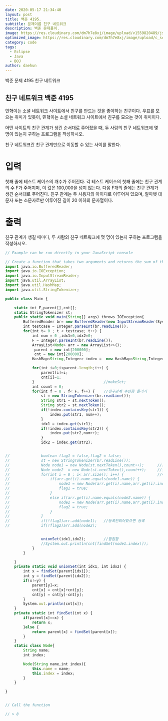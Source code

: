 ```yaml
---
date: 2020-05-17 21:34:40
layout: post
title: 백준 4195.
subtitle: 문제이름 친구 네트워크
description: 백준 문제풀이.
image: https://res.cloudinary.com/dm7h7e8xj/image/upload/v1559820489/js-code_n83m7a.jpg
optimized_image: https://res.cloudinary.com/dm7h7e8xj/image/upload/c_scale,w_380/v1559820489/js-code_n83m7a.jpg
category: code
tags:
  - Eclipse
  - Java
  - BOJ
author: daehun
---
```


백준 문제 4195 친구 네트워크

## 친구 네트워크 백준 4195

민혁이는 소셜 네트워크 사이트에서 친구를 만드는 것을 좋아하는 친구이다. 우표를 모으는 취미가 있듯이, 민혁이는 소셜 네트워크 사이트에서 친구를 모으는 것이 취미이다.

어떤 사이트의 친구 관계가 생긴 순서대로 주어졌을 때, 두 사람의 친구 네트워크에 몇 명이 있는지 구하는 프로그램을 작성하시오.

친구 네트워크란 친구 관계만으로 이동할 수 있는 사이를 말한다.

# 입력

첫째 줄에 테스트 케이스의 개수가 주어진다. 각 테스트 케이스의 첫째 줄에는 친구 관계의 수 F가 주어지며, 이 값은 100,000을 넘지 않는다. 다음 F개의 줄에는 친구 관계가 생긴 순서대로 주어진다. 친구 관계는 두 사용자의 아이디로 이루어져 있으며, 알파벳 대문자 또는 소문자로만 이루어진 길이 20 이하의 문자열이다.

# 출력

친구 관계가 생길 때마다, 두 사람의 친구 네트워크에 몇 명이 있는지 구하는 프로그램을 작성하시오.

```js
// Example can be run directly in your JavaScript console

// Create a function that takes two arguments and returns the sum of those arguments
import java.io.BufferedReader;
import java.io.IOException;
import java.io.InputStreamReader;
import java.util.ArrayList;
import java.util.HashMap;
import java.util.StringTokenizer;

public class Main {

	static int F,parent[],cnt[];
	static StringTokenizer st;
	public static void main(String[] args) throws IOException{
		BufferedReader br= new BufferedReader(new InputStreamReader(System.in));
		int testcase = Integer.parseInt(br.readLine());
		for(int t= 0 ; t < testcase; t++) {
			int num = 0 ,idx1=0,idx2=0;
			F = Integer.parseInt(br.readLine());
			ArrayList<Node> arr = new ArrayList<>();
			 parent = new int[200000];
			 cnt = new int[200000];
			HashMap<String,Integer> index =  new HashMap<String,Integer>();

			for(int i=0;i<parent.length;i++) {
				parent[i]=i;
				cnt[i]=1;
			}								//makeSet;
			int count = 0;
			for(int f = 0 ; f< F; f++) {	//친구관계 수만큼 돌리기
				st = new StringTokenizer(br.readLine());
				String str1 = st.nextToken();
				String str2 = st.nextToken();
				if(!index.containsKey(str1)) {
					index.put(str1, num++);
				}
				idx1 = index.get(str1);
				if(!index.containsKey(str2)) {
					index.put(str2,num++);
				}
				idx2 = index.get(str2);


//				boolean flag1 = false,flag2 = false;
//				st = new StringTokenizer(br.readLine());
//				Node node1 = new Node(st.nextToken(),count++);		//친구 1번
//				Node node2  = new Node(st.nextToken(),count++);		//친구 2번
//				for(int i = 0 ; i< arr.size(); i++) {				//어레이에 이미 등록되어있는 사람인지 확인
//					if(arr.get(i).name.equals(node1.name)) {
//						node1 = new Node(arr.get(i).name,arr.get(i).index);
//						flag1 = true;
//					}
//					else if(arr.get(i).name.equals(node2.name)) {
//						node2 = new Node(arr.get(i).name,arr.get(i).index);
//						flag2 = true;
//					}
//				}
//				if(!flag1)arr.add(node1);	//등록안되어있으면 등록
//				if(!flag2)arr.add(node2);


				unionSet(idx1,idx2);		//합집합
				//System.out.println(cnt[findSet(node1.index)]);
			}
		}

	}
	private static void unionSet(int idx1, int idx2) {
		int x = findSet(parent[idx1]);
		int y = findSet(parent[idx2]);
		if(x!=y) {
			parent[y]=x;
			cnt[x] = cnt[x]+cnt[y];
			cnt[y] = cnt[y]-cnt[y];
		}
		System.out.println(cnt[x]);
	}
	private static int findSet(int x) {
		if(parent[x]==x) {
			return x;
		}else {
			return parent[x] = findSet(parent[x]);
		}
	}
	static class Node{
		String name;
		int index;

		Node(String name,int index){
			this.name = name;
			this.index = index;
		}
	}

}


// Call the function

// > 8
```
